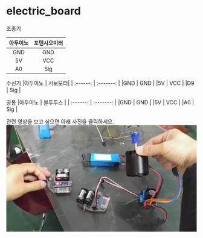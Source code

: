 # electric_board

조종기

|아두이노 | 포텐시오미터|
| :------: | :-------: |
|GND     |   GND  |
|5V      |   VCC  |
|A0      |   Sig  |

수신기
|아두이노 | 서보모터|
| :------: | :-------: |
|GND     |   GND  |
|5V      |   VCC  |
|D9      |   Sig  |


공통
|아두이노 | 블루투스 |
| :------: | :-------: |
|GND     |   GND  |
|5V      |   VCC  |
|A0      |   Sig  |



관련 영상을 보고 싶으면 아래 사진을 클릭하세요.  
[![](https://raw.githubusercontent.com/mtinet/arduino_electric_board/master/arduino_electric_board.png)](https://youtu.be/sWrBUswaPr8)
